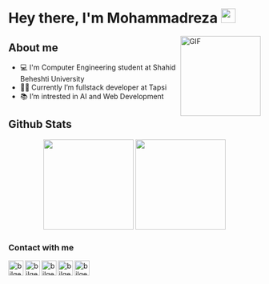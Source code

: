 # Hey there, I'm Mohammadreza <img src="https://github.com/TheDudeThatCode/TheDudeThatCode/blob/master/Assets/Hi.gif" width="29px">

<img align="right" alt="GIF" height="160px" src="https://media.giphy.com/media/du3J3cXyzhj75IOgvA/giphy.gif" />

## About me
- 💻 I'm Computer Engineering student at Shahid Beheshti University
- 👨‍💻 Currently I’m fullstack developer at Tapsi
- 📚 I’m intrested in AI and Web Development


## Github Stats

<p align="center">
<img height="180em" src="https://github-readme-stats.vercel.app/api?username=mrp-78&show_icons=true&theme=radical" />
<img height="180em" src="https://github-readme-stats.vercel.app/api/top-langs/?username=mrp-78&layout=compact&theme=radical" />
</p>

### Contact with me

[<img align="left" alt="bilgehangecici.site" height="30px" src="https://user-images.githubusercontent.com/50163984/109425230-9268e700-79fc-11eb-9928-f96e55a88af9.png" />][website]
[<img align="left" alt="bilgehangecici | LinkedIn" height="30px" src="https://github.com/user-attachments/assets/96f58b0d-c706-4bfc-bc9c-115d5ea7b82d"/>][linkedin]
[<img align="left" alt="bilgehangecici | Instagram" height="30px" src="https://github.com/user-attachments/assets/268c8089-ea2d-4190-bf5c-4330c5529750" />][instagram]
[<img align="left" alt="bilgehangecici | Instagram" height="30px" src="https://user-images.githubusercontent.com/50163984/109425021-84669680-79fb-11eb-8973-52d0d859ae28.png" />][gmail]
[<img align="left" alt="bilgehangecici | Instagram" height="30px" src="https://user-images.githubusercontent.com/50163984/109425418-65690400-79fd-11eb-83aa-f9e240078a16.png" />][kaggle]


[website]: https://mystifying-hawking-a2cfef.netlify.app/
[instagram]: https://www.instagram.com/mrp_78_/
[linkedin]: https://www.linkedin.com/in/mohammad-reza-pakzadian-72b13b197/
[gmail]: mailto:pakzadianmrp@gmail.com
[kaggle]: https://www.kaggle.com/mrpakzad

